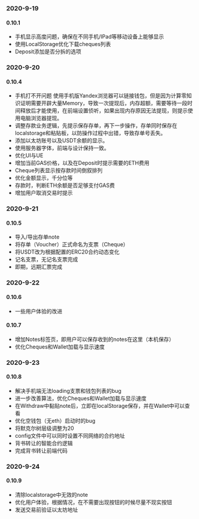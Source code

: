 ### 2020-9-19
#### 0.10.1
* 手机显示高度问题，确保在不同手机/IPad等移动设备上能够显示
* 使用LocalStorage优化下载cheques列表
* Deposit添加是否分拆的选项

### 2020-9-20
#### 0.10.4
* 手机打不开问题
使用手机版Yandex浏览器可以链接钱包，但是因为计算零知识证明需要开辟大量Memory，导致一次提现后，内存超额，需要等待一段时间释放后才能使用，在前端设置侦听，如果出现内存原因无法提现，则提示使用电脑浏览器提现。
* 调整存款业务逻辑，先提示保存存单，再下一步操作，存单同时保存在localstorage和粘贴板，以防操作过程中出错，导致存单号丢失。
* 添加以太坊账号以及USDT余额的显示。
* 使用服务器字体，前端与设计保持一致。
* 优化UI与UE
* 增加当前GAS价格，以及在Deposit时提示需要的ETH费用
* Cheque列表显示按存款时间倒叙排列
* 优化金额显示，千分位等
* 存款时，判断ETH余额是否足够支付GAS费
* 增加用户取消交易时提示

### 2020-9-21
#### 0.10.5
* 导入/导出存单note
* 将存单（Voucher）正式命名为支票（Cheque）
* 将USDT改为根据配置的ERC20合约动态变化
* 记名支票，无记名支票完成
* 即期，远期汇票完成

### 2020-9-22
#### 0.10.6
* 一些用户体验的改进

#### 0.10.7
* 增加Notes标签页，即用户可以保存收到的notes在这里（本机保存）
* 优化Cheques和Wallet加载与显示速度

### 2020-9-23
#### 0.10.8
* 解决手机端无法loading支票和钱包列表的bug
* 进一步改善算法，优化Cheques和Wallet加载与显示速度
* 在Withdraw中黏贴note后，立即在localStorage保存，并在Wallet中可以查看
* 优化空钱包（无eth）启动时的bug
* 将默克尔树层级调整为20
* config文件中可以同时设置不同网络的合约地址
* 背书转让的智能合约逻辑
* 完成背书转让前端代码

### 2020-9-24
#### 0.10.9
* 清除localstorage中无效的note
* 优化用户体验，根据情况，在不需要出现按钮的时候尽量不现实按钮
* 发送交易前验证以太坊地址